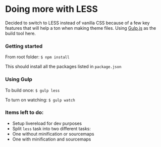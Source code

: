 # Doing more with LESS
Decided to switch to LESS instead of vanilla CSS because of a few key features that will help a ton when making theme files.
Using [Gulp.js](https://github.com/gulpjs/gulp) as the build tool here.

### Getting started
From root folder: `$ npm install`

This should install all the packages listed in `package.json`

### Using Gulp
To build once: `$ gulp less`

To turn on watching: `$ gulp watch`

### Items left to do:

- Setup livereload for dev purposes
- Split `less` task into two different tasks:
 - One without minification or sourcemaps
 - One with minification and sourcemaps